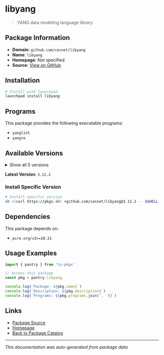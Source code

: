 # libyang

> YANG data modeling language library

## Package Information

- **Domain**: `github.com/cesnet/libyang`
- **Name**: `libyang`
- **Homepage**: Not specified
- **Source**: [View on GitHub](https://github.com/pkgxdev/pantry/tree/main/projects/github.com/cesnet/libyang/package.yml)

## Installation

```bash
# Install with launchpad
launchpad install libyang
```

## Programs

This package provides the following executable programs:

- `yanglint`
- `yangre`

## Available Versions

<details>
<summary>Show all 5 versions</summary>

- `3.12.2`, `3.7.8`, `3.4.2`, `3.1.0`, `2.1.148`

</details>

**Latest Version**: `3.12.2`

### Install Specific Version

```bash
# Install specific version
sh <(curl https://pkgx.sh) +github.com/cesnet/libyang@3.12.2 -- $SHELL -i
```

## Dependencies

This package depends on:

- `pcre.org/v2>=10.21`

## Usage Examples

```typescript
import { pantry } from 'ts-pkgx'

// Access this package
const pkg = pantry.libyang

console.log(`Package: ${pkg.name}`)
console.log(`Description: ${pkg.description}`)
console.log(`Programs: ${pkg.programs.join(', ')}`)
```

## Links

- [Package Source](https://github.com/pkgxdev/pantry/tree/main/projects/github.com/cesnet/libyang/package.yml)
- [Homepage](#)
- [Back to Package Catalog](../../package-catalog.md)

---

*This documentation was auto-generated from package data.*

